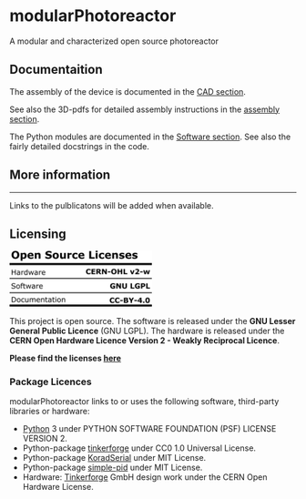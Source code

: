 # modularPhotoreactor

A modular and characterized open source photoreactor

## Documentaition

The assembly of the device is documented in the [CAD section](./01_CAD/).

See also the 3D-pdfs for detailed assembly instructions in the [assembly section](./03_ASSEMBLY_INSTRUCTIONS/).

The Python modules are documented in the [Software section](./00_SOFTWARE/). See also the fairly detailed docstrings in the code.


## More information
---
<!--- Cite this repository: [![DOI](https://zenodo.org/badge/368164449.svg)](https://zenodo.org/badge/latestdoi/368164449) --->

Links to the pulblicatons will be added when available.

## Licensing

<p >
<img src="./04_IMAGES/Licenses.png" width=250>
</p>

This project is open source. The software is released under the **GNU Lesser General Public Licence** (GNU LGPL). The hardware is released under the **CERN Open Hardware Licence Version 2 - Weakly Reciprocal Licence**.



**Please find the licenses [here](License.md)**

### Package Licences

modularPhotoreactor links to or uses the following software, third-party libraries or hardware:

- [Python](https://python.org) 3 under PYTHON SOFTWARE FOUNDATION (PSF) LICENSE VERSION 2.
- Python-package [tinkerforge](https://www.tinkerforge.com/en/doc/Software/API_Bindings_Python.html) under CC0 1.0 Universal License.
- Python-package [KoradSerial](https://gist.github.com/k-nowicki/5379272) under MIT License.
- Python-package [simple-pid](https://github.com/m-lundberg/simple-pid) under MIT License.
- Hardware: [Tinkerforge](https://www.tinkerforge.com) GmbH design work under the CERN Open Hardware License.